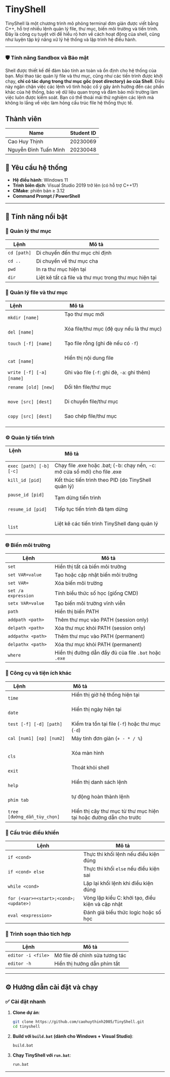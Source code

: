 # TinyShell

TinyShell là một chương trình mô phỏng terminal đơn giản được viết bằng C++, hỗ trợ nhiều lệnh quản lý file, thư mục, biến môi trường và tiến trình. Đây là công cụ tuyệt vời để hiểu rõ hơn về cách hoạt động của shell, cũng như luyện tập kỹ năng xử lý hệ thống và lập trình hệ điều hành.

---

### 🛡️ Tính năng Sandbox và Bảo mật

Shell được thiết kế để đảm bảo tính an toàn và ổn định cho hệ thống của bạn. Mọi thao tác quản lý file và thư mục, cũng như các tiến trình được khởi chạy, **chỉ có tác dụng trong thư mục gốc (root directory) ảo của Shell**. Điều này ngăn chặn việc các lệnh vô tình hoặc cố ý gây ảnh hưởng đến các phần khác của hệ thống, bảo vệ dữ liệu quan trọng và đảm bảo môi trường làm việc luôn được kiểm soát. Bạn có thể thoải mái thử nghiệm các lệnh mà không lo lắng về việc làm hỏng cấu trúc file hệ thống thực tế.

## Thành viên
| Name                  | Student ID  |
|-----------------------|-------------|
| Cao Huy Thịnh         | 20230069    |
| Nguyễn Đình Tuấn Minh | 20230048    |

## 📌 Yêu cầu hệ thống

- **Hệ điều hành**: Windows 11
- **Trình biên dịch**: Visual Studio 2019 trở lên (có hỗ trợ C++17)
- **CMake**: phiên bản ≥ 3.12
- **Command Prompt / PowerShell**

---


## 🚀 Tính năng nổi bật

### 📁 Quản lý thư mục
| Lệnh                          | Mô tả                                                       |
|------------------------------|-------------------------------------------------------------|
| `cd [path]`                  | Di chuyển đến thư mục chỉ định                              |
| `cd ..`                      | Di chuyển về thư mục cha                                    |
| `pwd`                        | In ra thư mục hiện tại                                      |
| `dir`                        | Liệt kê tất cả file và thư mục trong thư mục hiện tại       |

### 📄 Quản lý file và thư mục
| Lệnh                          | Mô tả                                                       |
|------------------------------|-------------------------------------------------------------|
| `mkdir [name]`               | Tạo thư mục mới                                             |
| `del [name]`                 | Xóa file/thư mục (đệ quy nếu là thư mục)                   |
| `touch [-f] [name]`          | Tạo file rỗng (ghi đè nếu có `-f`)                         |
| `cat [name]`                 | Hiển thị nội dung file                                      |
| `write [-f] [-a] [name]`     | Ghi vào file (`-f`: ghi đè, `-a`: ghi thêm)                |
| `rename [old] [new]`         | Đổi tên file/thư mục                                        |
| `move [src] [dest]`          | Di chuyển file/thư mục                                      |
| `copy [src] [dest]`          | Sao chép file/thư mục                                       |

### ⚙️ Quản lý tiến trình
| Lệnh                          | Mô tả                                                       |
|------------------------------|-------------------------------------------------------------|
| `exec [path] [-b] [-c]`      | Chạy file .exe hoặc .bat; (-b: chạy nền, -c: mở cửa sổ mới) cho file .exe |
| `kill_id [pid]`              | Kết thúc tiến trình theo PID (do TinyShell quản lý)         |
| `pause_id [pid]`             | Tạm dừng tiến trình                                         |
| `resume_id [pid]`            | Tiếp tục tiến trình đã tạm dừng                             |
| `list`                       | Liệt kê các tiến trình TinyShell đang quản lý               |


### 🌐 Biến môi trường
| Lệnh                          | Mô tả                                                       |
|------------------------------|-------------------------------------------------------------|
| `set`                        | Hiển thị tất cả biến môi trường                            |
| `set VAR=value`              | Tạo hoặc cập nhật biến môi trường                           |
| `set VAR=`                   | Xóa biến môi trường                                         |
| `set /a expression`          | Tính biểu thức số học (giống CMD)                          |
| `setx VAR=value`             | Tạo biến môi trường vĩnh viễn                  |
| `path`                       | Hiển thị biến PATH                                          |
| `addpath <path>`             | Thêm thư mục vào PATH (session only)                            |
| `delpath <path>`             | Xóa thư mục khỏi PATH (session only)                |
| `addpathx <path>`            | Thêm thư mục vào PATH (permanent)                   |
| `delpathx <path>`            | Xóa thư mục khỏi PATH (permanent)                                    |
| `where`                      | Hiển thị đường dẫn đầy đủ của file `.bat` hoặc `.exe`       |

### 🧰 Công cụ và tiện ích khác
| Lệnh                          | Mô tả                                                       |
|------------------------------|-------------------------------------------------------------|
| `time`                       | Hiển thị giờ hệ thống hiện tại                             |
| `date`                       | Hiển thị ngày hiện tại                                      |
| `test [-f] [-d] [path]`      | Kiểm tra tồn tại file (`-f`) hoặc thư mục (`-d`)             |
| `cal [num1] [op] [num2]`     | Máy tính đơn giản (`+ - * / %`)                              |
| `cls`                        | Xóa màn hình                                                |
| `exit`                       | Thoát khỏi shell                                            |
| `help`                       | Hiển thị danh sách lệnh                                     |
| `phím tab`                  | tự động hoàn thành lệnh                                     |
| `tree [đường_dẫn_tùy_chọn]`  | Hiển thị cây thư mục từ thư mục hiện tại hoặc đường dẫn cho trước |

### 🔁 Cấu trúc điều khiển  
| Lệnh                                      | Mô tả                                                               |
|-------------------------------------------|---------------------------------------------------------------------|
| `if <cond>`                               | Thực thi khối lệnh nếu điều kiện đúng                              |
| `if <cond> else`                          | Thực thi khối `else` nếu điều kiện sai                             |
| `while <cond>`                            | Lặp lại khối lệnh khi điều kiện đúng                               |
| `for (<var>=<start>;<cond>;<update>)`     | Vòng lặp kiểu C: khởi tạo, điều kiện và cập nhật                   |
| `eval <expression>`                       | Đánh giá biểu thức logic hoặc số học                               |


### 📝 Trình soạn thảo tích hợp
| Lệnh                          | Mô tả                                                       |
|------------------------------|-------------------------------------------------------------|
| `editor -i <file>`           | Mở file để chỉnh sửa tương tác                             |
| `editor -h`                  | Hiển thị hướng dẫn phím tắt                                 |

---

## ⚙️ Hướng dẫn cài đặt và chạy

### ✅ Cài đặt nhanh

1. **Clone dự án**:

    ```bash
    git clone https://github.com/caohuythinh2005/TinyShell.git
    cd tinyshell
    ```

2. **Build với `build.bat` (dành cho Windows + Visual Studio)**:

    ```bash
    build.bat
    ```

3. **Chạy TinyShell với `run.bat`**:

    ```bash
    run.bat
    ```

---
